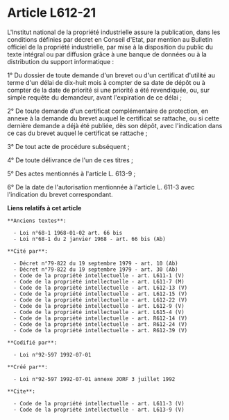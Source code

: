 # Article L612-21

L'Institut national de la propriété industrielle assure la publication, dans les conditions définies par décret en Conseil
d'Etat, par mention au Bulletin officiel de la propriété industrielle, par mise à la disposition du public du texte intégral
ou par diffusion grâce à une banque de données ou à la distribution du support informatique : 

1° Du dossier de toute demande d'un brevet ou d'un certificat d'utilité au terme d'un délai de dix-huit mois à compter de sa
date de dépôt ou à compter de la date de priorité si une priorité a été revendiquée, ou, sur simple requête du demandeur,
avant l'expiration de ce délai ; 

2° De toute demande d'un certificat complémentaire de protection, en annexe à la demande du brevet auquel le certificat se
rattache, ou si cette dernière demande a déjà été publiée, dès son dépôt, avec l'indication dans ce cas du brevet auquel le
certificat se rattache ; 

3° De tout acte de procédure subséquent ; 

4° De toute délivrance de l'un de ces titres ; 

5° Des actes mentionnés à l'article L. 613-9 ; 

6° De la date de l'autorisation mentionnée à l'article L. 611-3 avec l'indication du brevet correspondant.

**Liens relatifs à cet article**

	**Anciens textes**:

	  - Loi n°68-1 1968-01-02 art. 66 bis
	  - Loi n°68-1 du 2 janvier 1968 - art. 66 bis (Ab)

	**Cité par**:

	  - Décret n°79-822 du 19 septembre 1979 - art. 10 (Ab)
	  - Décret n°79-822 du 19 septembre 1979 - art. 30 (Ab)
	  - Code de la propriété intellectuelle - art. L611-1 (V)
	  - Code de la propriété intellectuelle - art. L611-7 (M)
	  - Code de la propriété intellectuelle - art. L612-13 (V)
	  - Code de la propriété intellectuelle - art. L612-15 (V)
	  - Code de la propriété intellectuelle - art. L612-22 (V)
	  - Code de la propriété intellectuelle - art. L612-9 (V)
	  - Code de la propriété intellectuelle - art. L615-4 (V)
	  - Code de la propriété intellectuelle - art. R612-14 (V)
	  - Code de la propriété intellectuelle - art. R612-24 (V)
	  - Code de la propriété intellectuelle - art. R612-39 (V)

	**Codifié par**:

	  - Loi n°92-597 1992-07-01

	**Créé par**:

	  - Loi n°92-597 1992-07-01 annexe JORF 3 juillet 1992

	**Cite**:

	  - Code de la propriété intellectuelle - art. L611-3 (V)
	  - Code de la propriété intellectuelle - art. L613-9 (V)
